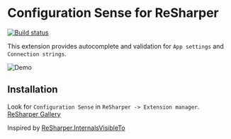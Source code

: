 # Configuration Sense for ReSharper

[![Build status](https://ci.appveyor.com/api/projects/status/d2u5scm7t3d373qj?svg=true)](https://ci.appveyor.com/project/olsh/resharper-configuration-sense)

This extension provides autocomplete and validation for `App settings` and `Connection strings`.  

![Demo](https://github.com/olsh/resharper-configuration-sense/raw/master/images/demo.gif)

## Installation

Look for `Configuration Sense` in `ReSharper -> Extension manager`.
[ReSharper Gallery](https://resharper-plugins.jetbrains.com/packages/Resharper.ConfigurationSense/)

Inspired by [ReSharper.InternalsVisibleTo](https://github.com/hmemcpy/ReSharper.InternalsVisibleTo/)
